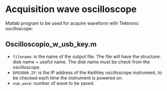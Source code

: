 
# Acquisition wave oscilloscope

Matlab program to be used for acquire waveform with Tektronic oscilloscope:

## Oscilloscopio_w_usb_key.m
+ `filename`: is the name of the output file. The file will have the structure: disk name + useful name.
    The disk name must be check from the oscilloscope.
+ `DPO3000.IP`: is the IP address of the Keithley oscilloscope instrument, to be checked each time the instrument is powered on.
+ `num_wave`: number of wave to be saved.
